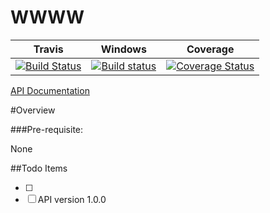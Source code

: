 # WWWW



|Travis|Windows|Coverage|
|:------:|:-------:|:-------:|
|[![Build Status](https://travis-ci.org/dirvine/wwww.svg?branch=master)](https://travis-ci.org/dirvine/wwww)|[![Build status](https://ci.appveyor.com/api/projects/status/whg2tcyqmkhxklww?svg=true)](https://ci.appveyor.com/project/dirvine/wwww)|[![Coverage Status](https://coveralls.io/repos/dirvine/wwww/badge.svg)](https://coveralls.io/r/dirvine/wwww)|

 [API Documentation](http://dirvine.github.io/wwww/wwww/)

#Overview

###Pre-requisite:

None

##Todo Items

- [ ] 
- [ ] API version 1.0.0
